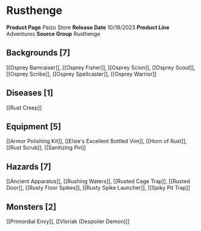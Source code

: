 ﻿---
id: '215'
name: Rusthenge
rarity: Common
source: null
trait: null
type: Source

---
# Rusthenge

**Product Page** Paizo Store
**Release Date** 10/18/2023
**Product Line** Adventures
**Source Group** Rusthenge

## Backgrounds [7]

[[Osprey Barnraiser]], [[Osprey Fisher]], [[Osprey Scion]], [[Osprey Scout]], [[Osprey Scribe]], [[Osprey Spellcaster]], [[Osprey Warrior]]

## Diseases [1]

[[Rust Creep]]

## Equipment [5]

[[Armor Polishing Kit]], [[Elsie's Excellent Bottled Vim]], [[Horn of Rust]], [[Rust Scrub]], [[Sanitizing Pin]]

## Hazards [7]

[[Ancient Apparatus]], [[Rushing Waters]], [[Rusted Cage Trap]], [[Rusted Door]], [[Rusty Floor Spikes]], [[Rusty Spike Launcher]], [[Spiky Pit Trap]]

## Monsters [2]

[[Primordial Envy]], [[Vloriak (Despoiler Demon)]]